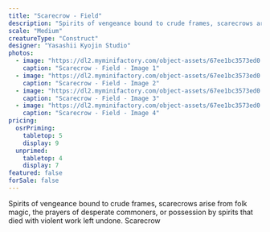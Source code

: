 ```yaml
---
title: "Scarecrow - Field"
description: "Spirits of vengeance bound to crude frames, scarecrows arise from folk magic, the prayers of desperate commoners, or possession by spirits that died with violent work left undone. Scarecrow"
scale: "Medium"
creatureType: "Construct"
designer: "Yasashii Kyojin Studio"
photos:
  - image: "https://dl2.myminifactory.com/object-assets/67ee1bc3573ed0.22287823/images/720X720-Scarecrow_01_PS.jpg"
    caption: "Scarecrow - Field - Image 1"
  - image: "https://dl2.myminifactory.com/object-assets/67ee1bc3573ed0.22287823/images/720X720-Scarecrow_01_C.jpg"
    caption: "Scarecrow - Field - Image 2"
  - image: "https://dl2.myminifactory.com/object-assets/67ee1bc3573ed0.22287823/images/720X720-Scarecrow_01_SCALE.jpg"
    caption: "Scarecrow - Field - Image 3"
  - image: "https://dl2.myminifactory.com/object-assets/67ee1bc3573ed0.22287823/images/720X720-Scarecrow_01_B.jpg"
    caption: "Scarecrow - Field - Image 4"
pricing:
  osrPriming:
    tabletop: 5
    display: 9
  unprimed:
    tabletop: 4
    display: 7
featured: false
forSale: false
---
```


Spirits of vengeance bound to crude frames, scarecrows arise from folk magic, the prayers of desperate commoners, or possession by spirits that died with violent work left undone. Scarecrow